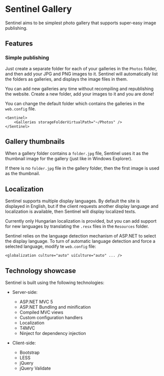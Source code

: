 # Sentinel Gallery

Sentinel aims to be simplest photo gallery that supports super-easy image publishing. 





## Features


### Simple publishing

Just create a separate folder for each of your galleries in the `Photos` folder, and then add your JPG and PNG images to it.
Sentinel will automatically list the folders as galleries, and displays the image files in them.

You can add new galleries any time without recompiling and republishing the website. Create a new folder, add your images to it and you are done!

You can change the default folder which contains the galleries in the `web.config` file.

    <Sentinel>
        <Galleries storageFolderVirtualPath="~/Photos" />
    </Sentinel>


## Gallery thumbnails

When a gallery folder contains a `folder.jpg` file, Sentinel uses it as the thumbnail image for the gallery (just like in Windows Explorer).

If there is no `folder.jpg` file in the gallery folder, then the first image is used as the thumbnail.


## Localization

Sentinel supports multiple display languages. By default the site is displayed in English, but if the client requests another display language and localization is available, then Sentinel will display localized texts.

Currently only Hungarian localization is provided, but you can add support for new languages by translating the `.resx` files in the `Resources` folder.

Sentinel relies on the language detection mechanism of ASP.NET to select the display language. To turn of automatic language detection and force a selected language, modify te `web.config` file:

    <globalization culture="auto" uiCulture="auto" ... />



## Technology showcase

Sentinel is built using the following technologies:

* Server-side:
	* ASP.NET MVC 5
	* ASP.NET Bundling and minification 
	* Compiled MVC views
	* Custom configuration handlers
	* Localization
	* T4MVC
	* Ninject for dependency injection

* Client-side:
	* Bootstrap
	* LESS
	* jQuery
	* jQuery Validate
	

